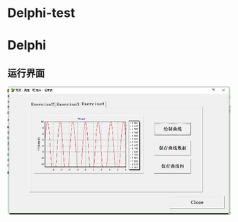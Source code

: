 # Delphi-test
# Delphi 

## 运行界面

![share](https://github.com/AlexMYH/Delphi-test-in-university/blob/master/TIM.jpg)


